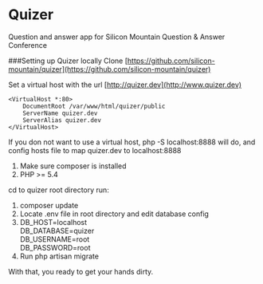 # Quizer
Question and answer app for Silicon Mountain Question &amp; Answer Conference

###Setting up Quizer locally
Clone [https://github.com/silicon-mountain/quizer](https://github.com/silicon-mountain/quizer)

Set a virtual host with the url [http://quizer.dev](http://www.quizer.dev)

	<VirtualHost *:80>
		DocumentRoot /var/www/html/quizer/public
		ServerName quizer.dev
		ServerAlias quizer.dev
	</VirtualHost>

	
If you don not want to use a virtual host,
php -S localhost:8888 
will do, and config hosts file to map
quizer.dev to localhost:8888

1. Make sure composer is installed
2. PHP >= 5.4

cd to quizer root directory run:

1. composer update
2. Locate .env file in root directory and edit database config
3. DB_HOST=localhost<br/>
   DB_DATABASE=quizer<br/>
   DB_USERNAME=root<br/>
   DB_PASSWORD=root<br/>
4. Run php artisan migrate


With that, you ready to get your hands dirty.


